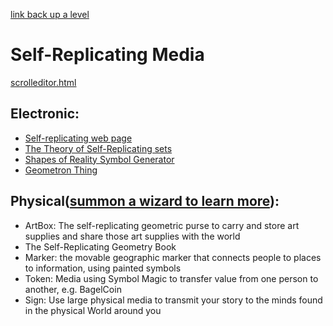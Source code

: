 [link back up a level](../)

# Self-Replicating Media

[scrolleditor.html](scrolleditor.html)


## Electronic:

- [Self-replicating web page](srwp/)
- [The Theory of Self-Replicating sets](srs/)
- [Shapes of Reality Symbol Generator](ag/)
- [Geometron Thing](geometronthing/)

## Physical([summon a wizard to learn more](../contact/)):

- ArtBox: The self-replicating geometric purse to carry and store art supplies and share those art supplies with the world
- The Self-Replicating Geometry Book
- Marker: the movable geographic marker that connects people to places to information, using painted symbols
- Token: Media using Symbol Magic to transfer value from one person to another, e.g. BagelCoin
- Sign: Use large physical media to transmit your story to the minds found in the physical World around you
